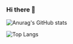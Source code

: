### Hi there 👋

![Anurag's GitHub stats](https://github-readme-stats.vercel.app/api?username=yumoxuan-25&show_icons=true&theme=tokyonight)

![Top Langs](https://github-readme-stats.vercel.app/api/top-langs/?username=yumoxuan-25&layout=compact)
<!--
**yumoxuan-25/yumoxuan-25** is a ✨ _special_ ✨ repository because its `README.md` (this file) appears on your GitHub profile.

Here are some ideas to get you started:

- 🔭 I’m currently working on ...
- 🌱 I’m currently learning ...
- 👯 I’m looking to collaborate on ...
- 🤔 I’m looking for help with ...
- 💬 Ask me about ...
- 📫 How to reach me: ...
- 😄 Pronouns: ...
- ⚡ Fun fact: ...
-->
